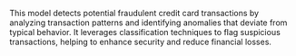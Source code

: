 This model detects potential fraudulent credit card transactions by analyzing transaction patterns and identifying anomalies that deviate from typical behavior. It leverages classification techniques to flag suspicious transactions, helping to enhance security and reduce financial losses.
